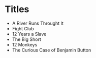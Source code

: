 # Titles

* A River Runs Throught It
* Fight Club
* 12 Years a Slave
* The Big Short
* 12 Monkeys
* The Curious Case of Benjamin Button